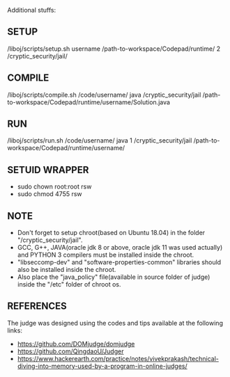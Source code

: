 Additional stuffs:


SETUP
------
/liboj/scripts/setup.sh username  /path-to-workspace/Codepad/runtime/ 2 /cryptic_security/jail/


COMPILE
--------
/liboj/scripts/compile.sh /code/username/ java /cryptic_security/jail /path-to-workspace/Codepad/runtime/username/Solution.java


RUN
----
/liboj/scripts/run.sh /code/username/ java 1 /cryptic_security/jail /path-to-workspace/Codepad/runtime/username/


SETUID WRAPPER
---------------
* sudo chown root:root rsw
* sudo chmod 4755 rsw


NOTE
-----
* Don't forget to setup chroot(based on Ubuntu 18.04) in the folder "/cryptic_security/jail".
* GCC, G++, JAVA(oracle jdk 8 or above, oracle jdk 11 was used actually) and PYTHON 3 compilers must be installed inside the chroot.
* "libseccomp-dev" and "software-properties-common" libraries should also be installed inside the chroot.
* Also place the "java_policy" file(available in source folder of judge) inside the "/etc" folder of chroot os.


REFERENCES
-----------
The judge was designed using the codes and tips available at the following links:
* https://github.com/DOMjudge/domjudge
* https://github.com/QingdaoU/Judger
* https://www.hackerearth.com/practice/notes/vivekprakash/technical-diving-into-memory-used-by-a-program-in-online-judges/
